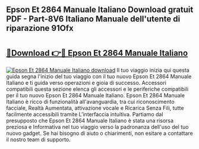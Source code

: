 ## Epson Et 2864 Manuale Italiano Download gratuit PDF - Part-8V6 Italiano Manuale dell'utente di riparazione 91Ofx

# <h2><a href="http://dfe4a6.blite.top/?on=Epson+Et+2864+Manuale+Italiano">🔗Download 👉🔴 Epson Et 2864 Manuale Italiano</a></h2>

[![Epson Et 2864 Manuale Italiano download](https://i.imgur.com/lujVjoI.png)](http://dfe4a6.blite.top/?on=Epson+Et+2864+Manuale+Italiano)
Il tuo viaggio inizia qui questa guida segna l'inizio del tuo viaggio con il tuo nuovo Epson Et 2864 Manuale Italiano e ti guida verso operazioni e gioia di successo. Accessori compatibili questa sezione elenca gli accessori e le periferiche compatibili per il tuo nuovo Epson Et 2864 Manuale Italiano. Epson Et 2864 Manuale Italiano è ricco di funzionalità all'avanguardia, tra cui riconoscimento facciale, Realtà Aumentata, attivazione vocale e Ricarica Senza Fili, tutte facilmente accessibili tramite L'interfaccia intuitiva. Partiamo dal presupposto che Epson Et 2864 Manuale Italiano è stata una risorsa preziosa e Informativa nel tuo viaggio verso la padronanza dell'uso del tuo nuovo gadget. Se hai bisogno di aiuto o chiarimenti, non esitare a contattare il nostro team di supporto.
